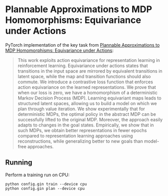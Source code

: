 
# Plannable Approximations to MDP Homomorphisms: Equivariance under Actions

PyTorch implementation of the key task from [Plannable Approximations to MDP
Homomorphisms: Equivariance under Actions](https://arxiv.org/abs/2002.11963):

> This work exploits action equivariance for representation learning in
> reinforcement learning. Equivariance under actions states that transitions in
> the input space are mirrored by equivalent transitions in latent space, while
> the map and transition functions should also commute. We introduce a
> contrastive loss function that enforces action equivariance on the learned
> representations. We prove that when our loss is zero, we have a homomorphism
> of a deterministic Markov Decision Process (MDP). Learning equivariant maps
> leads to structured latent spaces, allowing us to build a model on which we
> plan through value iteration. We show experimentally that for deterministic
> MDPs, the optimal policy in the abstract MDP can be successfully lifted to the
> original MDP. Moreover, the approach easily adapts to changes in the goal
> states. Empirically, we show that in such MDPs, we obtain better
> representations in fewer epochs compared to representation learning approaches
> using reconstructions, while generalizing better to new goals than model-free
> approaches.


## Running

Perform a training run on CPU:
```
python config.gin train --device cpu
python config.gin plan --device cpu
```

